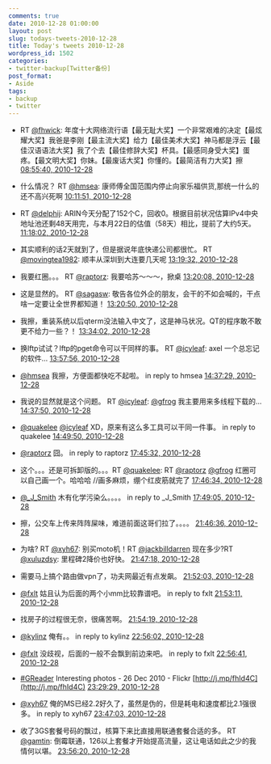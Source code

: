 ```yaml
---
comments: true
date: 2010-12-28 01:00:00
layout: post
slug: todays-tweets-2010-12-28
title: Today's tweets 2010-12-28
wordpress_id: 1502
categories:
- twitter-backup[Twitter备份]
post_format:
- Aside
tags:
- backup
- twitter
---
```





  * RT [@fhwick](http://twitter.com/fhwick): 年度十大网络流行语【最无耻大奖】一个非常艰难的决定【最炫耀大奖】我爸是李刚【最主流大奖】给力【最佳美术大奖】神马都是浮云【最佳汉语语法大奖】我了个去【最佳修辞大奖】杯具。【最感同身受大奖】蛋疼。【最文明大奖】你妹。【最废话大奖】你懂的。【最简洁有力大奖】擦 [08:55:40, 2010-12-28](http://twitter.com/gfrog/statuses/19557058420412416)





  * 什么情况？ RT [@hmsea](http://twitter.com/hmsea): 康师傅全国范围内停止向家乐福供货,那统一什么的还不高兴死啊 [10:11:51, 2010-12-28](http://twitter.com/gfrog/statuses/19576228402962432)





  * RT [@delphij](http://twitter.com/delphij): ARIN今天分配了152个C，回收0。根据目前状况估算IPv4中央地址池还剩48天用完，与本月22日的估值（58天）相比，提前了大约5天。 [11:18:02, 2010-12-28](http://twitter.com/gfrog/statuses/19592884722343936)





  * 其实顺利的话2天就到了，但是据说年底快递公司都很忙。 RT [@movingtea1982](http://twitter.com/movingtea1982): 顺丰从深圳到大连要几天呢 [13:19:32, 2010-12-28](http://twitter.com/gfrog/statuses/19623460472881152)





  * 我要红圈。。。 RT [@raptorz](http://twitter.com/raptorz): 我要哈苏～～～，掀桌 [13:20:08, 2010-12-28](http://twitter.com/gfrog/statuses/19623610922569728)





  * 这是显然的。 RT [@sagasw](http://twitter.com/sagasw): 敬告各位外企的朋友，会干的不如会喊的，干点啥一定要让全世界都知道！ [13:20:50, 2010-12-28](http://twitter.com/gfrog/statuses/19623788387762177)





  * 我擦，重装系统以后qterm没法输入中文了，这是神马状况。QT的程序敢不敢更不给力一些？！ [13:34:02, 2010-12-28](http://twitter.com/gfrog/statuses/19627111685820416)





  * 换lftp试试？lftp的pget命令可以干同样的事。 RT [@icyleaf](http://twitter.com/icyleaf): axel 一个总忘记的软件... [13:57:56, 2010-12-28](http://twitter.com/gfrog/statuses/19633124514201600)





  * [@hmsea](http://twitter.com/hmsea) 我擦，方便面都快吃不起啦。 in reply to hmsea [14:37:29, 2010-12-28](http://twitter.com/gfrog/statuses/19643076716793857)





  * 我说的显然就是这个问题。 RT [@icyleaf](http://twitter.com/icyleaf): [@gfrog](http://twitter.com/gfrog) 我主要用来多线程下载的... [14:37:50, 2010-12-28](http://twitter.com/gfrog/statuses/19643167972261888)





  * [@quakelee](http://twitter.com/quakelee) [@icyleaf](http://twitter.com/icyleaf) XD，原来有这么多工具可以干同一件事。 in reply to quakelee [14:49:50, 2010-12-28](http://twitter.com/gfrog/statuses/19646186541547520)





  * [@raptorz](http://twitter.com/raptorz) 囧。 in reply to raptorz [17:45:32, 2010-12-28](http://twitter.com/gfrog/statuses/19690401224982528)





  * 这个。。。还是可拆卸版的。。。RT [@quakelee](http://twitter.com/quakelee): RT [@raptorz](http://twitter.com/raptorz) [@gfrog](http://twitter.com/gfrog) 红圈可以自己画一个。哈哈哈 //画多麻烦，绷个红皮筋就完了 [17:46:34, 2010-12-28](http://twitter.com/gfrog/statuses/19690661598986240)





  * [@_J_Smith](http://twitter.com/_J_Smith) 木有化学污染么。。。。 in reply to _J_Smith [17:49:05, 2010-12-28](http://twitter.com/gfrog/statuses/19691297249951744)





  * 擦，公交车上传来阵阵屎味，难道前面这哥们拉了。。。。 [21:46:36, 2010-12-28](http://twitter.com/gfrog/statuses/19751071127707649)





  * 为啥? RT [@xyh67](http://twitter.com/xyh67): 别买moto机！RT [@jackbilldarren](http://twitter.com/jackbilldarren) 现在多少?RT [@xuluzdsy](http://twitter.com/xuluzdsy): 里程碑2降价也好快。 [21:47:18, 2010-12-28](http://twitter.com/gfrog/statuses/19751244276961280)





  * 需要马上搞个路由做vpn了，功夫网最近有点发飙。 [21:52:03, 2010-12-28](http://twitter.com/gfrog/statuses/19752441088049153)





  * [@fxlt](http://twitter.com/fxlt) 姑且认为后面的两个小mm比较靠谱吧。 in reply to fxlt [21:53:11, 2010-12-28](http://twitter.com/gfrog/statuses/19752727496105984)





  * 找房子的过程很无奈，很痛苦啊。 [21:54:19, 2010-12-28](http://twitter.com/gfrog/statuses/19753012507447296)





  * [@kylinz](http://twitter.com/kylinz) 俺有。。 in reply to kylinz [22:56:02, 2010-12-28](http://twitter.com/gfrog/statuses/19768544271015937)





  * [@fxlt](http://twitter.com/fxlt) 没歧视，后面的一般不会飘到前边来吧。 in reply to fxlt [22:56:41, 2010-12-28](http://twitter.com/gfrog/statuses/19768707148414979)





  * [#GReader](http://search.twitter.com/search?q=%23GReader) Interesting photos - 26 Dec 2010 - Flickr [http://j.mp/fhId4C](http://j.mp/fhId4C) [23:29:29, 2010-12-28](http://twitter.com/gfrog/statuses/19776962042003457)





  * [@xyh67](http://twitter.com/xyh67) 俺的MS已经2.2好久了，虽然是伪的，但是耗电和速度都比2.1强很多。 in reply to xyh67 [23:47:03, 2010-12-28](http://twitter.com/gfrog/statuses/19781383035551744)





  * 收了3GS套餐号码的飘过，核算下来比直接用联通套餐合适的多。 RT [@gamtin](http://twitter.com/gamtin): 倒霉联通，126以上套餐才开始提高流量，这让电话如此之少的我情何以堪。 [23:56:20, 2010-12-28](http://twitter.com/gfrog/statuses/19783717568389120)




